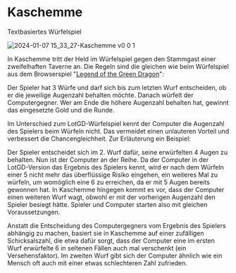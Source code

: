 # Kaschemme
Textbasiertes Würfelspiel

![2024-01-07 15_33_27-Kaschemme v0 0 1](https://github.com/Alsweider/Kaschemme/assets/30653982/ab5207ba-720c-4518-89f6-7336929b25db)

In Kaschemme tritt der Held im Würfelspiel gegen den Stammgast einer zweifelhaften Taverne an. Die Regeln sind die gleichen wie beim Würfelspiel aus dem Browserspiel "[Legend of the Green Dragon](https://de.wikipedia.org/wiki/Legend_of_the_Green_Dragon)":

Der Spieler hat 3 Würfe und darf sich bis zum letzten Wurf entscheiden, ob er die jeweilige Augenzahl behalten möchte. Danach würfelt der Computergegner. Wer am Ende die höhere Augenzahl behalten hat, gewinnt das eingesetzte Gold und die Runde.

Im Unterschied zum LotGD-Würfelspiel kennt der Computer die Augenzahl des Spielers beim Würfeln nicht. Das vermeidet einen unlauteren Vorteil und verbessert die Chancengleichheit. Zur Erläuterung ein Beispiel:

Der Spieler entscheidet sich im 2. Wurf dafür, seine erwürfelten 4 Augen zu behalten. Nun ist der Computer an der Reihe. Da der Computer in der LotGD-Version das Ergebnis des Spielers kennt, wird er nach dem Würfeln einer 5 nicht mehr das überflüssige Risiko eingehen, ein weiteres Mal zu würfeln, um womöglich eine 6 zu erreichen, da er mit 5 Augen bereits gewonnen hat. In Kaschemme hingegen kommt es vor, dass der Computer einen weiteren Wurf wagt, obwohl er mit der vorherigen Augenzahl den Spieler besiegt hätte. Spieler und Computer starten also mit gleichen Voraussetzungen.

Anstatt die Entscheidung des Computergegners vom Ergebnis des Spielers abhängig zu machen, basiert sie in Kaschemme auf einer zufälligen Schicksalszahl, die etwa dafür sorgt, dass der Computer eine im ersten Wurf erwürfelte 6 in seltenen Fällen auch mal verschenkt (ein Versehensfaktor). Im zweiten Wurf gibt sich der Computer ähnlich wie ein Mensch oft auch mit einer etwas schlechteren Zahl zufrieden. 


